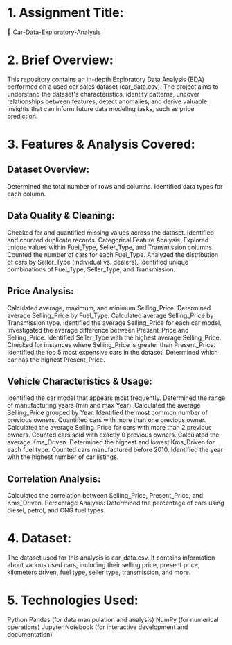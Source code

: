 # 1. Assignment Title:
🚗 Car-Data-Exploratory-Analysis

# 2. Brief Overview:
This repository contains an in-depth Exploratory Data Analysis (EDA) performed on a used car sales dataset (car_data.csv). The project aims to understand the dataset's characteristics, identify patterns, uncover relationships between features, detect anomalies, and derive valuable insights that can inform future data modeling tasks, such as price prediction.

# 3. Features & Analysis Covered:
## Dataset Overview:
Determined the total number of rows and columns.
Identified data types for each column.
## Data Quality & Cleaning:
Checked for and quantified missing values across the dataset.
Identified and counted duplicate records.
Categorical Feature Analysis:
Explored unique values within Fuel_Type, Seller_Type, and Transmission columns.
Counted the number of cars for each Fuel_Type.
Analyzed the distribution of cars by Seller_Type (individual vs. dealers).
Identified unique combinations of Fuel_Type, Seller_Type, and Transmission.
## Price Analysis:
Calculated average, maximum, and minimum Selling_Price.
Determined average Selling_Price by Fuel_Type.
Calculated average Selling_Price by Transmission type.
Identified the average Selling_Price for each car model.
Investigated the average difference between Present_Price and Selling_Price.
Identified Seller_Type with the highest average Selling_Price.
Checked for instances where Selling_Price is greater than Present_Price.
Identified the top 5 most expensive cars in the dataset.
Determined which car has the highest Present_Price.
## Vehicle Characteristics & Usage:
Identified the car model that appears most frequently.
Determined the range of manufacturing years (min and max Year).
Calculated the average Selling_Price grouped by Year.
Identified the most common number of previous owners.
Quantified cars with more than one previous owner.
Calculated the average Selling_Price for cars with more than 2 previous owners.
Counted cars sold with exactly 0 previous owners.
Calculated the average Kms_Driven.
Determined the highest and lowest Kms_Driven for each fuel type.
Counted cars manufactured before 2010.
Identified the year with the highest number of car listings.
## Correlation Analysis:
Calculated the correlation between Selling_Price, Present_Price, and Kms_Driven.
Percentage Analysis:
Determined the percentage of cars using diesel, petrol, and CNG fuel types.

# 4. Dataset:
The dataset used for this analysis is car_data.csv. It contains information about various used cars, including their selling price, present price, kilometers driven, fuel type, seller type, transmission, and more.

# 5. Technologies Used:
Python
Pandas (for data manipulation and analysis)
NumPy (for numerical operations)
Jupyter Notebook (for interactive development and documentation)

